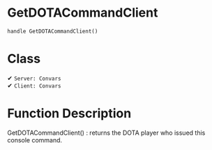 # GetDOTACommandClient
```
handle GetDOTACommandClient()
```
# Class
✔ `Server: Convars`  
✔ `Client: Convars`  

# Function Description
GetDOTACommandClient() : returns the DOTA player who issued this console command.
